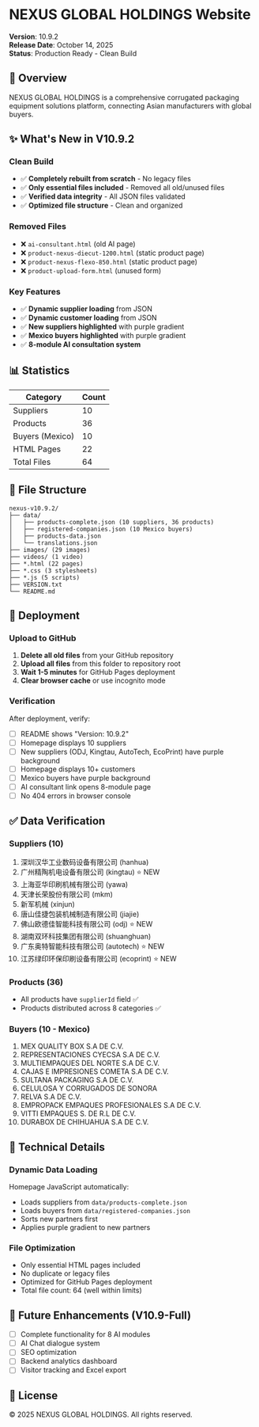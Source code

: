 # NEXUS GLOBAL HOLDINGS Website

**Version**: 10.9.2  
**Release Date**: October 14, 2025  
**Status**: Production Ready - Clean Build

## 🎯 Overview

NEXUS GLOBAL HOLDINGS is a comprehensive corrugated packaging equipment solutions platform, connecting Asian manufacturers with global buyers.

## ✨ What's New in V10.9.2

### Clean Build
- ✅ **Completely rebuilt from scratch** - No legacy files
- ✅ **Only essential files included** - Removed all old/unused files
- ✅ **Verified data integrity** - All JSON files validated
- ✅ **Optimized file structure** - Clean and organized

### Removed Files
- ❌ `ai-consultant.html` (old AI page)
- ❌ `product-nexus-diecut-1200.html` (static product page)
- ❌ `product-nexus-flexo-850.html` (static product page)
- ❌ `product-upload-form.html` (unused form)

### Key Features
- ✅ **Dynamic supplier loading** from JSON
- ✅ **Dynamic customer loading** from JSON
- ✅ **New suppliers highlighted** with purple gradient
- ✅ **Mexico buyers highlighted** with purple gradient
- ✅ **8-module AI consultation system**

## 📊 Statistics

| Category | Count |
|----------|-------|
| Suppliers | 10 |
| Products | 36 |
| Buyers (Mexico) | 10 |
| HTML Pages | 22 |
| Total Files | 64 |

## 📁 File Structure

```
nexus-v10.9.2/
├── data/
│   ├── products-complete.json (10 suppliers, 36 products)
│   ├── registered-companies.json (10 Mexico buyers)
│   ├── products-data.json
│   └── translations.json
├── images/ (29 images)
├── videos/ (1 video)
├── *.html (22 pages)
├── *.css (3 stylesheets)
├── *.js (5 scripts)
├── VERSION.txt
└── README.md
```

## 🚀 Deployment

### Upload to GitHub

1. **Delete all old files** from your GitHub repository
2. **Upload all files** from this folder to repository root
3. **Wait 1-5 minutes** for GitHub Pages deployment
4. **Clear browser cache** or use incognito mode

### Verification

After deployment, verify:

- [ ] README shows "Version: 10.9.2"
- [ ] Homepage displays 10 suppliers
- [ ] New suppliers (ODJ, Kingtau, AutoTech, EcoPrint) have purple background
- [ ] Homepage displays 10+ customers
- [ ] Mexico buyers have purple background
- [ ] AI consultant link opens 8-module page
- [ ] No 404 errors in browser console

## ✅ Data Verification

### Suppliers (10)
1. 深圳汉华工业数码设备有限公司 (hanhua)
2. 广州精陶机电设备有限公司 (kingtau) ⭐ NEW
3. 上海亚华印刷机械有限公司 (yawa)
4. 天津长荣股份有限公司 (mkm)
5. 新军机械 (xinjun)
6. 唐山佳捷包装机械制造有限公司 (jiajie)
7. 佛山欧德佳智能科技有限公司 (odj) ⭐ NEW
8. 湖南双环科技集团有限公司 (shuanghuan)
9. 广东奥特智能科技有限公司 (autotech) ⭐ NEW
10. 江苏绿印环保印刷设备有限公司 (ecoprint) ⭐ NEW

### Products (36)
- All products have `supplierId` field ✅
- Products distributed across 8 categories ✅

### Buyers (10 - Mexico)
1. MEX QUALITY BOX S.A DE C.V.
2. REPRESENTACIONES CYECSA S.A DE C.V.
3. MULTIEMPAQUES DEL NORTE S.A DE C.V.
4. CAJAS E IMPRESIONES COMETA S.A DE C.V.
5. SULTANA PACKAGING S.A DE C.V.
6. CELULOSA Y CORRUGADOS DE SONORA
7. RELVA S.A DE C.V.
8. EMPROPACK EMPAQUES PROFESIONALES S.A DE C.V.
9. VITTI EMPAQUES S. DE R.L DE C.V.
10. DURABOX DE CHIHUAHUA S.A DE C.V.

## 🔧 Technical Details

### Dynamic Data Loading

Homepage JavaScript automatically:
- Loads suppliers from `data/products-complete.json`
- Loads buyers from `data/registered-companies.json`
- Sorts new partners first
- Applies purple gradient to new partners

### File Optimization

- Only essential HTML pages included
- No duplicate or legacy files
- Optimized for GitHub Pages deployment
- Total file count: 64 (well within limits)

## 🔮 Future Enhancements (V10.9-Full)

- [ ] Complete functionality for 8 AI modules
- [ ] AI Chat dialogue system
- [ ] SEO optimization
- [ ] Backend analytics dashboard
- [ ] Visitor tracking and Excel export

## 📄 License

© 2025 NEXUS GLOBAL HOLDINGS. All rights reserved.

